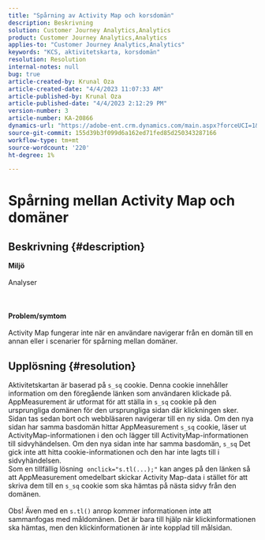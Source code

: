```yaml
---
title: "Spårning av Activity Map och korsdomän"
description: Beskrivning
solution: Customer Journey Analytics,Analytics
product: Customer Journey Analytics,Analytics
applies-to: "Customer Journey Analytics,Analytics"
keywords: "KCS, aktivitetskarta, korsdomän"
resolution: Resolution
internal-notes: null
bug: true
article-created-by: Krunal Oza
article-created-date: "4/4/2023 11:07:33 AM"
article-published-by: Krunal Oza
article-published-date: "4/4/2023 2:12:29 PM"
version-number: 3
article-number: KA-20866
dynamics-url: "https://adobe-ent.crm.dynamics.com/main.aspx?forceUCI=1&pagetype=entityrecord&etn=knowledgearticle&id=62ab09e3-d8d2-ed11-a7c7-6045bd006b4b"
source-git-commit: 155d39b3f099d6a162ed71fed85d250343287166
workflow-type: tm+mt
source-wordcount: '220'
ht-degree: 1%

---
```


# Spårning mellan Activity Map och domäner

## Beskrivning {#description}

<b>Miljö</b><br><br>Analyser<br><br> <br><br><b>Problem/symtom</b><br><br>Activity Map fungerar inte när en användare navigerar från en domän till en annan eller i scenarier för spårning mellan domäner.<br>

## Upplösning {#resolution}

Aktivitetskartan är baserad på `s_sq` cookie. Denna cookie innehåller information om den föregående länken som användaren klickade på.<br>AppMeasurement är utformat för att ställa in `s_sq` cookie på den ursprungliga domänen för den ursprungliga sidan där klickningen sker. Sidan tas sedan bort och webbläsaren navigerar till en ny sida. Om den nya sidan har samma basdomän hittar AppMeasurement `s_sq` cookie, läser ut ActivityMap-informationen i den och lägger till ActivityMap-informationen till sidvyhändelsen. Om den nya sidan inte har samma basdomän, `s_sq` Det gick inte att hitta cookie-informationen och den har inte lagts till i sidvyhändelsen.<br>Som en tillfällig lösning  `onclick="s.tl(...);"` kan anges på den länken så att AppMeasurement omedelbart skickar Activity Map-data i stället för att skriva dem till en `s_sq` cookie som ska hämtas på nästa sidvy från den domänen.<br> <br>Obs! Även med en `s.tl()` anrop kommer informationen inte att sammanfogas med måldomänen. Det är bara till hjälp när klickinformationen ska hämtas, men den klickinformationen är inte kopplad till målsidan.<br>



